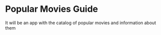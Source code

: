 # Popular Movies Guide
It will be an app with the catalog of popular movies and information about them
